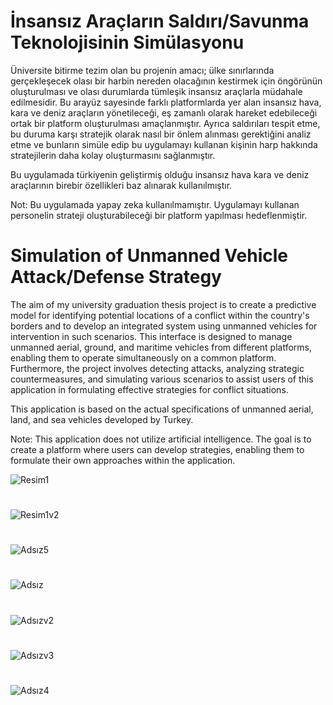 # İnsansız Araçların Saldırı/Savunma Teknolojisinin Simülasyonu

Üniversite bitirme tezim olan bu projenin amacı; ülke sınırlarında gerçekleşecek olası bir harbin nereden olacağının kestirmek için öngörünün oluşturulması ve olası durumlarda tümleşik insansız araçlarla müdahale edilmesidir. Bu arayüz sayesinde farklı platformlarda yer alan insansız hava, kara ve deniz araçların yönetileceği, eş zamanlı olarak hareket edebileceği ortak bir platform oluşturulması amaçlanmıştır. Ayrıca saldırıları tespit etme, bu duruma karşı stratejik olarak nasıl bir önlem alınması gerektiğini analiz etme ve bunların simüle edip bu uygulamayı kullanan kişinin harp hakkında stratejilerin daha kolay oluşturmasını sağlanmıştır.

Bu uygulamada türkiyenin geliştirmiş olduğu insansız hava kara ve deniz araçlarının birebir özellikleri baz alınarak kullanılmıştır.

Not: Bu uygulamada yapay zeka kullanılmamıştır. Uygulamayı kullanan personelin strateji oluşturabileceği bir platform yapılması hedeflenmiştir.

# Simulation of Unmanned Vehicle Attack/Defense Strategy

The aim of my university graduation thesis project is to create a predictive model for identifying potential locations of a conflict within the country's borders and to develop an integrated system using unmanned vehicles for intervention in such scenarios. This interface is designed to manage unmanned aerial, ground, and maritime vehicles from different platforms, enabling them to operate simultaneously on a common platform. Furthermore, the project involves detecting attacks, analyzing strategic countermeasures, and simulating various scenarios to assist users of this application in formulating effective strategies for conflict situations.

This application is based on the actual specifications of unmanned aerial, land, and sea vehicles developed by Turkey.

Note: This application does not utilize artificial intelligence. The goal is to create a platform where users can develop strategies, enabling them to formulate their own approaches within the application.

![Resim1](https://github.com/Hkaya50126/Simulation-of-Unmanned-Vehicle-Attack-Defense-Strategy/assets/58502933/ef10eaf9-8316-4b3c-b13a-7055305450ae)

#

![Resim1v2](https://github.com/Hkaya50126/Simulation-of-Unmanned-Vehicle-Attack-Defense-Strategy/assets/58502933/1a716125-69ad-4f41-b4e2-69cb7c6932dc)

#

![Adsız5](https://github.com/Hkaya50126/Simulation-of-Unmanned-Vehicle-Attack-Defense-Strategy/assets/58502933/e3ee56ef-cc35-4846-a233-8dffabd1fe14)

#

![Adsız](https://github.com/Hkaya50126/Simulation-of-Unmanned-Vehicle-Attack-Defense-Strategy/assets/58502933/0b3790c9-5d53-4b99-9ef2-04356aca6cb6)

#

![Adsızv2](https://github.com/Hkaya50126/Simulation-of-Unmanned-Vehicle-Attack-Defense-Strategy/assets/58502933/0d5e93a5-82ff-4a0c-9582-c69d65dba4e4)

#

![Adsızv3](https://github.com/Hkaya50126/Simulation-of-Unmanned-Vehicle-Attack-Defense-Strategy/assets/58502933/87933b2d-0c22-4d62-ad19-0b4f2c93544f)

#

![Adsız4](https://github.com/Hkaya50126/Simulation-of-Unmanned-Vehicle-Attack-Defense-Strategy/assets/58502933/fc792c2c-3c26-4198-8ed6-161f2a941b3e)

